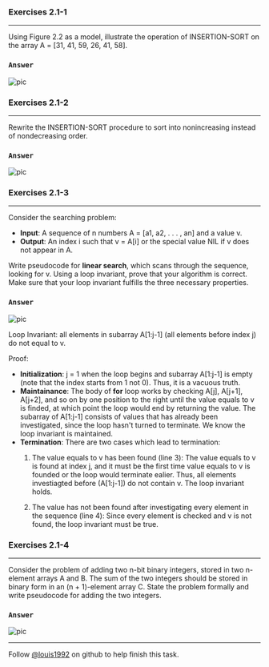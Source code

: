 ### Exercises 2.1-1
***
Using Figure 2.2 as a model, illustrate the operation of INSERTION-SORT on the array A = [31, 41, 59, 26, 41, 58].

### `Answer`
![pic](./repo/s1/1.png)


### Exercises 2.1-2
***
Rewrite the INSERTION-SORT procedure to sort into nonincreasing instead of nondecreasing order.

### `Answer`
![pic](./repo/s1/2.png)


### Exercises 2.1-3
***
Consider the searching problem:
* **Input**: A sequence of n numbers A = [a1, a2, . . . , an] and a value v.* **Output**: An index i such that v = A[i] or the special value NIL if v does not appear in A.
Write pseudocode for **linear search**, which scans through the sequence, looking for v. Using a loop invariant, prove that your algorithm is correct. Make sure that your loop invariant fulfills the three necessary properties.

### `Answer`
![pic](./repo/s1/3.png)

Loop Invariant: all elements in subarray  A[1:j-1] (all elements before index j) do not equal to v.

Proof:

* **Initialization**: j = 1 when the loop begins and subarray A[1:j-1] is empty (note that the index starts from 1 not 0). Thus, it is a vacuous truth.
* **Maintainance**:  The body of **for** loop works by checking A[j], A[j+1], A[j+2], and so on by one position to the right until the value equals to v is finded, at which point the loop would end by returning the value. The subarray of A[1:j-1] consists of values that has already been investigated, since the loop hasn't turned to terminate. We know the loop invariant is maintained.
* **Termination**: There are two cases which lead to termination:
   1. The value equals to v has been found (line 3): The value equals to v is found at index j, and it must be the first time value equals to v is founded or the loop would terminate ealier. Thus, all elements investiagted before (A[1:j-1]) do not contain v. The loop invariant holds. 
         
   2. The value has not been found after investigating every element in the sequence (line 4): Since every element is checked and v is not found, the loop invariant must be true.

   
### Exercises 2.1-4
***
Consider the problem of adding two n-bit binary integers, stored in two n-element arrays A and B. The sum of the two integers should be stored in binary form in an (n + 1)-element array C. State the problem formally and write pseudocode for adding the two integers.

### `Answer`
![pic](./repo/s1/4.png)



***
Follow [@louis1992](https://github.com/gzc) on github to help finish this task.

